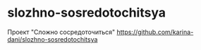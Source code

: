 # slozhno-sosredotochitsya
Проект "Сложно сосредоточиться"
https://github.com/karina-dani/slozhno-sosredotochitsya
